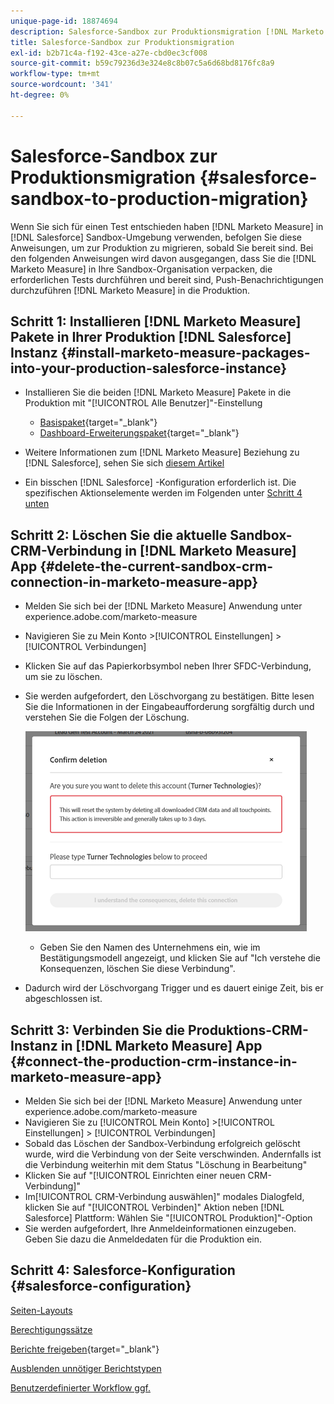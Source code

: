 ```yaml
---
unique-page-id: 18874694
description: Salesforce-Sandbox zur Produktionsmigration [!DNL Marketo Measure] - Produktdokumentation
title: Salesforce-Sandbox zur Produktionsmigration
exl-id: b2b71c4a-f192-43ce-a27e-cbd0ec3cf008
source-git-commit: b59c79236d3e324e8c8b07c5a6d68bd8176fc8a9
workflow-type: tm+mt
source-wordcount: '341'
ht-degree: 0%

---
```


# Salesforce-Sandbox zur Produktionsmigration {#salesforce-sandbox-to-production-migration}

Wenn Sie sich für einen Test entschieden haben [!DNL Marketo Measure] in [!DNL Salesforce] Sandbox-Umgebung verwenden, befolgen Sie diese Anweisungen, um zur Produktion zu migrieren, sobald Sie bereit sind. Bei den folgenden Anweisungen wird davon ausgegangen, dass Sie die [!DNL Marketo Measure] in Ihre Sandbox-Organisation verpacken, die erforderlichen Tests durchführen und bereit sind, Push-Benachrichtigungen durchzuführen [!DNL Marketo Measure] in die Produktion.

## Schritt 1: Installieren [!DNL Marketo Measure] Pakete in Ihrer Produktion [!DNL Salesforce] Instanz {#install-marketo-measure-packages-into-your-production-salesforce-instance}

* Installieren Sie die beiden [!DNL Marketo Measure] Pakete in die Produktion mit &quot;[!UICONTROL Alle Benutzer]&quot;-Einstellung

   * [Basispaket](https://appexchange.salesforce.com/appxListingDetail?listingId=a0N3000000B3KLuEAN){target="_blank"}
   * [Dashboard-Erweiterungspaket](https://login.salesforce.com/packaging/installPackage.apexp?p0=04t610000001jI6){target="_blank"}

* Weitere Informationen zum [!DNL Marketo Measure] Beziehung zu [!DNL Salesforce], sehen Sie sich [diesem Artikel](/help/configuration-and-setup/marketo-measure-and-salesforce/how-marketo-measure-and-salesforce-interact.md)
* Ein bisschen [!DNL Salesforce] -Konfiguration erforderlich ist. Die spezifischen Aktionselemente werden im Folgenden unter [Schritt 4 unten](#salesforce-configuration)

## Schritt 2: Löschen Sie die aktuelle Sandbox-CRM-Verbindung in [!DNL Marketo Measure] App {#delete-the-current-sandbox-crm-connection-in-marketo-measure-app}

* Melden Sie sich bei der [!DNL Marketo Measure] Anwendung unter experience.adobe.com/marketo-measure
* Navigieren Sie zu Mein Konto >[!UICONTROL Einstellungen] >[!UICONTROL Verbindungen]
* Klicken Sie auf das Papierkorbsymbol neben Ihrer SFDC-Verbindung, um sie zu löschen.
* Sie werden aufgefordert, den Löschvorgang zu bestätigen. Bitte lesen Sie die Informationen in der Eingabeaufforderung sorgfältig durch und verstehen Sie die Folgen der Löschung.

   ![](assets/salesforce-sandbox-to-production-migration-1.png)

   * Geben Sie den Namen des Unternehmens ein, wie im Bestätigungsmodell angezeigt, und klicken Sie auf &quot;Ich verstehe die Konsequenzen, löschen Sie diese Verbindung&quot;.
* Dadurch wird der Löschvorgang Trigger und es dauert einige Zeit, bis er abgeschlossen ist.

## Schritt 3: Verbinden Sie die Produktions-CRM-Instanz in [!DNL Marketo Measure] App {#connect-the-production-crm-instance-in-marketo-measure-app}

* Melden Sie sich bei der [!DNL Marketo Measure] Anwendung unter experience.adobe.com/marketo-measure
* Navigieren Sie zu [!UICONTROL Mein Konto] >[!UICONTROL Einstellungen] > [!UICONTROL Verbindungen]
* Sobald das Löschen der Sandbox-Verbindung erfolgreich gelöscht wurde, wird die Verbindung von der Seite verschwinden. Andernfalls ist die Verbindung weiterhin mit dem Status &quot;Löschung in Bearbeitung&quot;
* Klicken Sie auf &quot;[!UICONTROL Einrichten einer neuen CRM-Verbindung]&quot;
* Im[!UICONTROL CRM-Verbindung auswählen]&quot; modales Dialogfeld, klicken Sie auf &quot;[!UICONTROL Verbinden]&quot; Aktion neben [!DNL Salesforce] Plattform: Wählen Sie &quot;[!UICONTROL Produktion]&quot;-Option
* Sie werden aufgefordert, Ihre Anmeldeinformationen einzugeben. Geben Sie dazu die Anmeldedaten für die Produktion ein.

## Schritt 4: Salesforce-Konfiguration {#salesforce-configuration}

[Seiten-Layouts](/help/configuration-and-setup/marketo-measure-and-salesforce/page-layout-instructions.md)

[Berechtigungssätze](/help/configuration-and-setup/marketo-measure-and-salesforce/marketo-measure-permission-sets.md)

[Berichte freigeben](https://help.salesforce.com/articleView?id=analytics_share_folder.htm&amp;type=0){target="_blank"}

[Ausblenden unnötiger Berichtstypen](/help/configuration-and-setup/marketo-measure-and-salesforce/hiding-unnecessary-report-types.md)

[Benutzerdefinierter Workflow ggf.](/help/advanced-marketo-measure-features/custom-revenue-amount/using-a-custom-revenue-amount-field.md)
